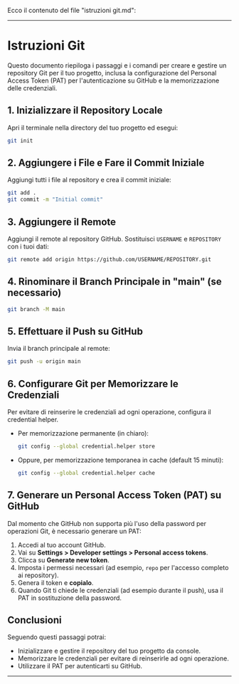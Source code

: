 Ecco il contenuto del file "istruzioni git.md":

---

# Istruzioni Git

Questo documento riepiloga i passaggi e i comandi per creare e gestire un repository Git per il tuo progetto, inclusa la configurazione del Personal Access Token (PAT) per l'autenticazione su GitHub e la memorizzazione delle credenziali.

## 1. Inizializzare il Repository Locale

Apri il terminale nella directory del tuo progetto ed esegui:

```bash
git init
```

## 2. Aggiungere i File e Fare il Commit Iniziale

Aggiungi tutti i file al repository e crea il commit iniziale:

```bash
git add .
git commit -m "Initial commit"
```

## 3. Aggiungere il Remote

Aggiungi il remote al repository GitHub. Sostituisci `USERNAME` e `REPOSITORY` con i tuoi dati:

```bash
git remote add origin https://github.com/USERNAME/REPOSITORY.git
```

## 4. Rinominare il Branch Principale in "main" (se necessario)

```bash
git branch -M main
```

## 5. Effettuare il Push su GitHub

Invia il branch principale al remote:

```bash
git push -u origin main
```

## 6. Configurare Git per Memorizzare le Credenziali

Per evitare di reinserire le credenziali ad ogni operazione, configura il credential helper.

- Per memorizzazione permanente (in chiaro):

  ```bash
  git config --global credential.helper store
  ```

- Oppure, per memorizzazione temporanea in cache (default 15 minuti):

  ```bash
  git config --global credential.helper cache
  ```

## 7. Generare un Personal Access Token (PAT) su GitHub

Dal momento che GitHub non supporta più l'uso della password per operazioni Git, è necessario generare un PAT:

1. Accedi al tuo account GitHub.
2. Vai su **Settings > Developer settings > Personal access tokens**.
3. Clicca su **Generate new token**.
4. Imposta i permessi necessari (ad esempio, `repo` per l'accesso completo ai repository).
5. Genera il token e **copialo**.
6. Quando Git ti chiede le credenziali (ad esempio durante il push), usa il PAT in sostituzione della password.

## Conclusioni

Seguendo questi passaggi potrai:
- Inizializzare e gestire il repository del tuo progetto da console.
- Memorizzare le credenziali per evitare di reinserirle ad ogni operazione.
- Utilizzare il PAT per autenticarti su GitHub.

---
